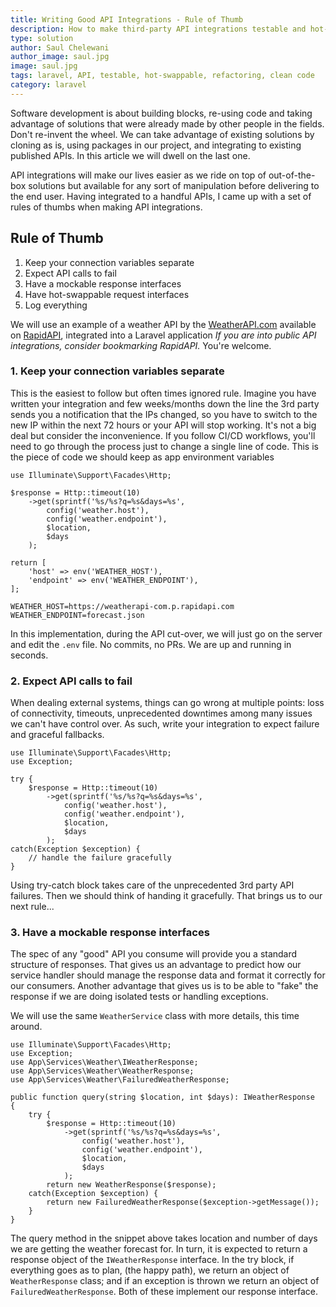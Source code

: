 ```yaml
---
title: Writing Good API Integrations - Rule of Thumb
description: How to make third-party API integrations testable and hot-swappable... it doesn't take much, but the benefits are countless
type: solution
author: Saul Chelewani
author_image: saul.jpg
image: saul.jpg
tags: laravel, API, testable, hot-swappable, refactoring, clean code
category: laravel
---
```

Software development is about building blocks, re-using code and taking advantage of solutions that were already made by 
other people in the fields. Don't re-invent the wheel. We can take advantage of existing solutions by cloning as is, 
using packages in our project, and integrating to existing published APIs. In this article we will dwell on the last one.  

API integrations will make our lives easier as we ride on top of out-of-the-box solutions but available for any sort of manipulation
before delivering to the end user. Having integrated to a handful APIs, I came up with a set of rules of thumbs when making 
API integrations. 

## Rule of Thumb
 1. Keep your connection variables separate
 2. Expect API calls to fail
 3. Have a mockable response interfaces
 4. Have hot-swappable request interfaces
 5. Log everything

We will use an example of a weather API by the [WeatherAPI.com](https://weatherapi.com) available on
[RapidAPI](https://rapidapi.com/hub), integrated into a Laravel application _If you are into
public API integrations, consider bookmarking RapidAPI._ You're welcome.

### 1. Keep your connection variables separate
This is the easiest to follow but often times ignored rule. Imagine you have written your integration and few weeks/months 
down the line the 3rd party sends you a notification that the IPs changed, so you have to switch to the new IP within the 
next 72 hours or your API will stop working. It's not a big deal but consider the inconvenience. If you follow CI/CD 
workflows, you'll need to go through the process just to change a single line of code. This is the piece of code we should
keep as app environment variables
```php[app/Services/Weather/WeatherService.php]
use Illuminate\Support\Facades\Http;

$response = Http::timeout(10)
    ->get(sprintf('%s/%s?q=%s&days=%s', 
        config('weather.host'), 
        config('weather.endpoint'),
        $location,
        $days
    );
 ```
```php[config/weather.php]
return [
    'host' => env('WEATHER_HOST'),
    'endpoint' => env('WEATHER_ENDPOINT'),
];      
```
```dotenv[.env]
WEATHER_HOST=https://weatherapi-com.p.rapidapi.com
WEATHER_ENDPOINT=forecast.json
```
In this implementation, during the API cut-over, we will just go on the server and edit the `.env` file. No commits, no PRs.
We are up and running in seconds.

### 2. Expect API calls to fail
When dealing external systems, things can go wrong at multiple points: loss of connectivity, timeouts, unprecedented downtimes
among many issues we can't have control over. As such, write your integration to expect failure and graceful fallbacks.
```php[app/Services/Weather/WeatherService.php] 
use Illuminate\Support\Facades\Http;
use Exception;

try {
    $response = Http::timeout(10)
        ->get(sprintf('%s/%s?q=%s&days=%s', 
            config('weather.host'), 
            config('weather.endpoint'),
            $location,
            $days
        );
catch(Exception $exception) {
    // handle the failure gracefully
}       
```
Using try-catch block takes care of the unprecedented 3rd party API failures. Then we should think of handing it 
gracefully. That brings us to our next rule...

### 3. Have a mockable response interfaces
The spec of any "good" API you consume will provide you a standard structure of responses. That gives us an advantage to
predict how our service handler should manage the response data and format it correctly for our consumers. Another advantage
that gives us is to be able to "fake" the response if we are doing isolated tests or handling exceptions. 

We will use the same `WeatherService` class with more details, this time around.
```php[app/Services/Weather/WeatherService.php]
use Illuminate\Support\Facades\Http;
use Exception;
use App\Services\Weather\IWeatherResponse;
use App\Services\Weather\WeatherResponse;
use App\Services\Weather\FailuredWeatherResponse;

public function query(string $location, int $days): IWeatherResponse
{
    try {
        $response = Http::timeout(10)
            ->get(sprintf('%s/%s?q=%s&days=%s', 
                config('weather.host'), 
                config('weather.endpoint'),
                $location,
                $days
            );
        return new WeatherResponse($response);    
    catch(Exception $exception) {
        return new FailuredWeatherResponse($exception->getMessage());
    }    
}
```
The query method in the snippet above takes location and number of days we are getting the weather forecast for. In turn,
it is expected to return a response object of the `IWeatherResponse` interface. In the try block, if everything goes as
to plan, (the happy path), we return an object of `WeatherResponse` class; and if an exception is thrown we return an 
object of `FailuredWeatherResponse`. Both of these implement our response interface.

